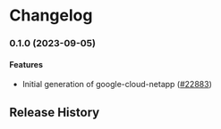 # Changelog

### 0.1.0 (2023-09-05)

#### Features

* Initial generation of google-cloud-netapp ([#22883](https://github.com/googleapis/google-cloud-ruby/issues/22883)) 

## Release History
